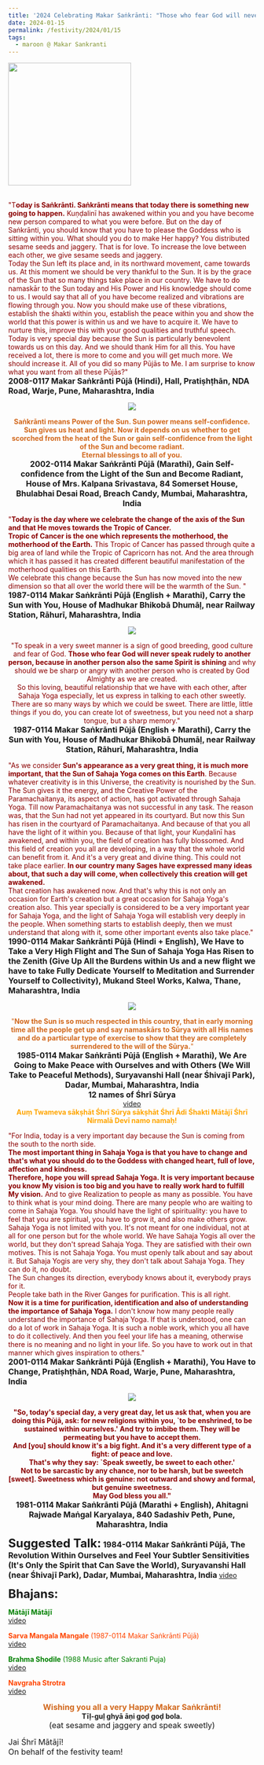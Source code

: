 ```yaml
---
title: '2024 Celebrating Makar Saṅkrānti: "Those who fear God will never speak rudely to another person, because in another person also the same Spirit is shining" '
date: 2024-01-15
permalink: /festivity/2024/01/15
tags:
  - maroon @ Makar Sankranti
---
```


<div style="text-align: left"><img src="/images/image1.png" width="250" /></div><br>

<p>
<font color="DarkRed">"T<b>oday is Saṅkrānti. Saṅkrānti means that today there is something new going to happen.</b> Kuṇḍalinī has awakened within you and you have become new person compared to what you were before. But on the day of Saṅkrānti, you should know that you have to please the Goddess who is sitting within you. What should you do to make Her happy? You distributed sesame seeds and jaggery. That is for love. To increase the love between each other, we give sesame seeds and jaggery.<br>
Today the Sun left its place and, in its northward movement, came towards us. At this moment we should be very thankful to the Sun. It is by the grace of the Sun that so many things take place in our country. We have to do namaskār to the Sun today and His Power and His knowledge should come to us. I would say that all of you have become realized and vibrations are flowing through you. Now you should make use of these vibrations, establish the śhakti within you, establish the peace within you and show the world that this power is within us and we have to acquire it. We have to nurture this, improve this with your good qualities and truthful speech.<br>
Today is very special day because the Sun is particularly benevolent towards us on this day. And we should thank Him for all this. You have received a lot, there is more to come and you will get much more. We should increase it. All of you did so many Pūjās to Me. I am surprise to know what you want from all these Pūjās?"</font><br>
<font size="+0"><b>2008-0117 Makar Saṅkrānti Pūjā (Hindi), Hall, Pratiṣhṭhān, NDA Road, Warje, Pune, Maharashtra, India</b></font>
</p>

<div style="text-align: center"><img src="https://pub-1e517d8c73a64c9c82977d676b1fff72.r2.dev/image1316.png" /></div>

<p style="text-align:center;">
<font color="Chocolate"><b>Saṅkrānti means Power of the Sun. Sun power means self-confidence. Sun gives us heat and light. Now it depends on us whether to get scorched from the heat of the Sun or gain self-confidence from the light of the Sun and become radiant.<br>
Eternal blessings to all of you.</b></font><br>
<font size="+0"><b>2002-0114 Makar Saṅkrānti Pūjā (Marathi), Gain Self-confidence from the Light of the Sun and Become Radiant, House of Mrs. Kalpana Srivastava, 84 Somerset House, Bhulabhai Desai Road, Breach Candy, Mumbai, Maharashtra, India</b></font>
</p>

<p>
<font color="DarkRed">"<b>Today is the day where we celebrate the change of the axis of the Sun and that He moves towards the Tropic of Cancer.<br>
Tropic of Cancer is the one which represents the motherhood, the motherhood of the Earth.</b> This Tropic of Cancer has passed through quite a big area of land while the Tropic of Capricorn has not. And the area through which it has passed it has created different beautiful manifestation of the motherhood qualities on this Earth.<br>
We celebrate this change because the Sun has now moved into the new dimension so that all over the world there will be the warmth of the Sun. "</font><br>
<font size="+0"><b>1987-0114 Makar Saṅkrānti Pūjā (English + Marathi), Carry the Sun with You, House of Madhukar Bhikobā Dhumāḷ, near Railway Station, Rāhurī, Maharashtra, India</b></font>
</p>

<div style="text-align: center"><img src="https://pub-1e517d8c73a64c9c82977d676b1fff72.r2.dev/image1317.png" /></div>

<p style="text-align:center;">
<font color="DarkRed">"To speak in a very sweet manner is a sign of good breeding, good culture and fear of God. <b>Those who fear God will never speak rudely to another person, because in another person also the same Spirit is shining</b> and why should we be sharp or angry with another person who is created by God Almighty as we are created.<br>
So this loving, beautiful relationship that we have with each other, after Sahaja Yoga especially, let us express in talking to each other sweetly. There are so many ways by which we could be sweet. There are little, little things if you do, you can create lot of sweetness, but you need not a sharp tongue, but a sharp memory."</font><br>
<font size="+0"><b>1987-0114 Makar Saṅkrānti Pūjā (English + Marathi), Carry the Sun with You, House of Madhukar Bhikobā Dhumāḷ, near Railway Station, Rāhurī, Maharashtra, India</b></font>
</p>

<p>
<font color="DarkRed">"As we consider <b>Sun's appearance as a very great thing, it is much more important, that the Sun of Sahaja Yoga comes on this Earth</b>. Because whatever creativity is in this Universe, the creativity is nourished by the Sun. The Sun gives it the energy, and the Creative Power of the Paramachaitanya, its aspect of action, has got activated through Sahaja Yoga. Till now Paramachaitanya was not successful in any task. The reason was, that the Sun had not yet appeared in its courtyard. But now this Sun has risen in the courtyard of Paramachaitanya. And because of that you all have the light of it within you. Because of that light, your Kuṇḍalinī has awakened, and within you, the field of creation has fully blossomed. And this field of creation you all are developing, in a way that the whole world can benefit from it. And it's a very great and divine thing. This could not take place earlier. <b>In our country many Sages have expressed many ideas about, that such a day will come, when collectively this creation will get awakened.</b><br>
That creation has awakened now. And that's why this is not only an occasion for Earth's creation but a great occasion for Sahaja Yoga's creation also. This year specially is considered to be a very important year for Sahaja Yoga, and the light of Sahaja Yoga will establish very deeply in the people. When something starts to establish deeply, then we must understand that along with it, some other important events also take place."</font><br>
<font size="+0"><b>1990-0114 Makar Saṅkrānti Pūjā (Hindi + English), We Have to Take a Very High Flight and The Sun of Sahaja Yoga Has Risen to the Zenith (Give Up All the Burdens within Us and a new flight we have to take Fully Dedicate Yourself to Meditation and Surrender Yourself to Collectivity), Mukand Steel Works, Kalwa, Thane, Maharashtra, India</b></font>
</p>

<div style="text-align: center"><img src="https://pub-1e517d8c73a64c9c82977d676b1fff72.r2.dev/image1318.png" /></div>

<p style=" text-align:center;">
<font color="Chocolate">"<b>Now the Sun is so much respected in this country, that in early morning time all the people get up and say namaskārs to Sūrya with all His names and do a particular type of exercise to show that they are completely surrendered to the will of the Sūrya.</b>"</font><br>
<font size="+0"><b>1985-0114 Makar Saṅkrānti Pūjā (English + Marathi), We Are Going to Make Peace with Ourselves and with Others (We Will Take to Peaceful Methods), Suryavanshi Hall (near Śhivajī Park), Dadar, Mumbai, Maharashtra, India<br>
12 names of Śhrī Sūrya</b></font><br>
<a href="https://youtu.be/jqmPOEnU9tg">video</a><br>
<font color="Orange"><b>Auṃ Twameva sākṣhāt Śhrī Sūrya sākṣhāt Śhrī Ādi Śhakti Mātājī Śhrī Nirmalā Devī namo namaḥ!</b></font>
</p>

<p>
<font color="DarkRed">"For India, today is a very important day because the Sun is coming from the south to the north side.<br>
<b>The most important thing in Sahaja Yoga is that you have to change and that's what you should do to the Goddess with changed heart, full of love, affection and kindness.<br>
Therefore, hope you will spread Sahaja Yoga. It is very important because you know My vision is too big and you have to really work hard to fulfill My vision.</b> And to give Realization to people as many as possible. You have to think what is your mind doing. There are many people who are waiting to come in Sahaja Yoga. You should have the light of spirituality: you have to feel that you are spiritual, you have to grow it, and also make others grow.<br>
Sahaja Yoga is not limited with you. It's not meant for one individual, not at all for one person but for the whole world. We have Sahaja Yogis all over the world, but they don't spread Sahaja Yoga. They are satisfied with their own motives. This is not Sahaja Yoga. You must openly talk about and say about it. But Sahaja Yogis are very shy, they don't talk about Sahaja Yoga. They can do it, no doubt.<br>
The Sun changes its direction, everybody knows about it, everybody prays for it.<br>
People take bath in the River Ganges for purification. This is all right.<br>
<b>Now it is a time for purification, identification and also of understanding the importance of Sahaja Yoga.</b> I don't know how many people really understand the importance of Sahaja Yoga. If that is understood, one can do a lot of work in Sahaja Yoga. It is such a noble work, which you all have to do it collectively. And then you feel your life has a meaning, otherwise there is no meaning and no light in your life. So you have to work out in that manner which gives inspiration to others."</font><br>
<font size="+0"><b>2001-0114 Makar Saṅkrānti Pūjā (English + Marathi), You Have to Change, Pratiṣhṭhān, NDA Road, Warje, Pune, Maharashtra, India</b></font>
</p>

<div style="text-align: center"><img src="/images/image1319.png" /></div>

<p style="text-align:center;">
<font color="DarkRed"><b>"So, today's special day, a very great day, let us ask that, when you are doing this Pūjā, ask: for new religions within you, `to be enshrined, to be sustained within ourselves.' And try to imbibe them. They will be permeating but you have to accept them.<br>
And [you] should know it's a big fight. And it's a very different type of a fight: of peace and love.<br>
That's why they say: `Speak sweetly, be sweet to each other.'<br>
Not to be sarcastic by any chance, nor to be harsh, but be sweetch [sweet]. Sweetness which is genuine: not outward and showy and formal, but genuine sweetness.<br>
May God bless you all."</b></font><br>
<font size="+0"><b>1981-0114 Makar Saṅkrānti Pūjā (Marathi + English), Ahitagni Rajwade Maṅgal Karyalaya, 840 Sadashiv Peth, Pune, Maharashtra, India</b></font>
</p>

<font size="+2"><b>Suggested Talk:</b></font> 
<font size="+0"><b>1984-0114 Makar Saṅkrānti Pūjā, The Revolution Within Ourselves and Feel Your Subtler Sensitivities (It's Only the Spirit that Can Save the World), Suryavanshi Hall (near Śhivajī Park), Dadar, Mumbai, Maharashtra, India</b></font>
<a href="https://vimeo.com/71464483"> video</a><br>

<font size="+2"><b>Bhajans:</b></font>

<p>
<font color="green"><b>Mātājī Mātājī</b></font><br>
<a href="https://youtu.be/6ByVzklhnWU">video</a>
</p>

<p>
<font color="OrangeRed"><b>Sarva Mangala Mangale</b> (1987-0114 Makar Saṅkrānti Pūjā)</font><br>
<a href="https://seven-teams.github.io/Videos_Links.html">video</a> 
</p>
 
<p>
<font color="green"><b>Brahma Shodile</b> (1988 Music after Sakranti Puja)</font><br>
<a href="https://seven-teams.github.io/Videos_Links.html">video</a>
</p>

<p>
<font color="OrangeRed"><b>Navgraha Strotra</b></font><br>
<a href="https://seven-teams.github.io/Videos_Links.html">video</a>
</p>

<p style="text-align:center;">
<font color="Chocolate"><font size="+0"><b>Wishing you all a very Happy Makar Saṅkrānti!</b></font></font><br>  
<b>Tīḷ-guḷ ghyā āṇi goḍ goḍ bola.</b><br>
<font size="+0">(eat sesame and jaggery and speak sweetly)</font>
</p>

<p>
<font size="+0">Jai Śhrī Mātājī!<br>
On behalf of the festivity team!</font>
</p>
